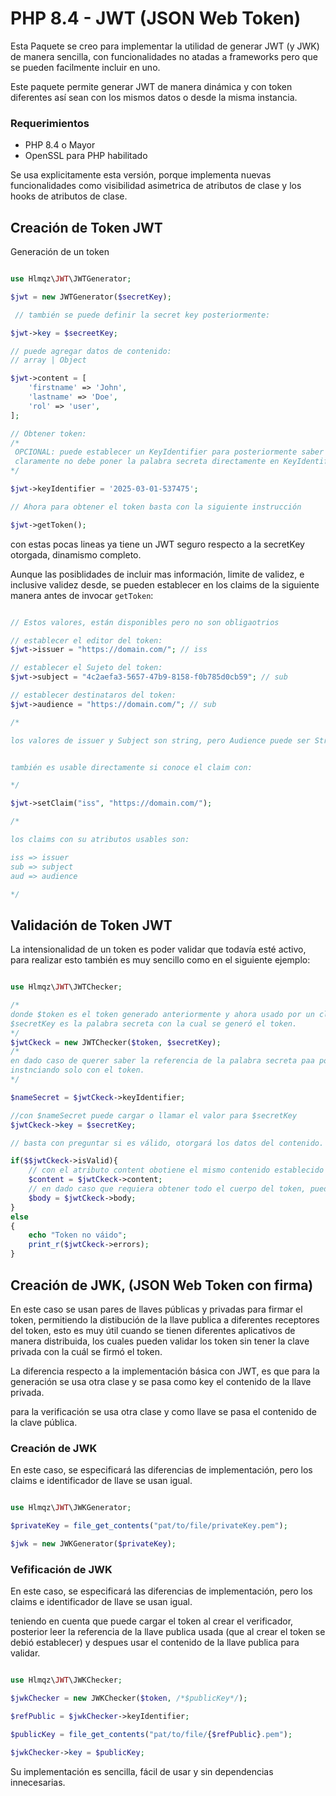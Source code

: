 # PHP 8.4  - JWT (JSON Web Token)

Esta Paquete se creo para implementar la utilidad de generar JWT (y JWK) de manera sencilla,
con funcionalidades no atadas a frameworks pero que se pueden facilmente incluir en uno.

Este paquete permite generar JWT de manera dinámica y con token diferentes así sean con los mismos
datos o desde la misma instancia.

### Requerimientos

- PHP 8.4 o Mayor
- OpenSSL para PHP habilitado

Se usa explicitamente esta versión, porque implementa nuevas funcionalidades como visibilidad
asimetrica de atributos de clase y los hooks de atributos de clase.

## Creación de Token JWT

Generación de un token

```php

use Hlmqz\JWT\JWTGenerator;

$jwt = new JWTGenerator($secretKey);

 // también se puede definir la secret key posteriormente:

$jwt->key = $secreetKey;

// puede agregar datos de contenido:
// array | Object

$jwt->content = [
	'firstname' => 'John',
	'lastname' => 'Doe',
	'rol' => 'user',
];

// Obtener token:
/*
 OPCIONAL: puede establecer un KeyIdentifier para posteriormente saber qué palabra secreta uso,
 claramente no debe poner la palabra secreta directamente en KeyIdentifier.
*/

$jwt->keyIdentifier = '2025-03-01-537475';

// Ahora para obtener el token basta con la siguiente instrucción

$jwt->getToken();

```

con estas pocas lineas ya tiene un JWT seguro respecto a la secretKey otorgada, dinamismo completo.

Aunque las posiblidades de incluir mas información, limite de validez, e inclusive validez desde,
se pueden establecer en los claims de la siguiente manera antes de invocar `getToken`:

```php

// Estos valores, están disponibles pero no son obligaotrios

// establecer el editor del token:
$jwt->issuer = "https://domain.com/"; // iss

// establecer el Sujeto del token:
$jwt->subject = "4c2aefa3-5657-47b9-8158-f0b785d0cb59"; // sub

// establecer destinataros del token:
$jwt->audience = "https://domain.com/"; // sub

/*

los valores de issuer y Subject son string, pero Audience puede ser String o Array de Strings.


también es usable directamente si conoce el claim con:

*/

$jwt->setClaim("iss", "https://domain.com/");

/*

los claims con su atributos usables son:

iss => issuer
sub => subject
aud => audience

*/

```

## Validación de Token JWT

La intensionalidad de un token es poder validar que todavía esté activo, para realizar
esto también es muy sencillo como en el siguiente ejemplo:

```php

use Hlmqz\JWT\JWTChecker;

/*
donde $token es el token generado anteriormente y ahora usado por un cliente y
$secretKey es la palabra secreta con la cual se generó el token.
*/
$jwtCkeck = new JWTChecker($token, $secretKey);
/*
en dado caso de querer saber la referencia de la palabra secreta paa posteriormente procesar,
instnciando solo con el token.
*/

$nameSecret = $jwtCkeck->keyIdentifier;

//con $nameSecret puede cargar o llamar el valor para $secretKey
$jwtCkeck->key = $secretKey;

// basta con preguntar si es válido, otorgará los datos del contenido.

if($$jwtCkeck->isValid){
	// con el atributo content obotiene el mismo contenido establecido al construir el token.
	$content = $jwtCkeck->content;
	// en dado caso que requiera obtener todo el cuerpo del token, puede hacerlo con el atributo body.
	$body = $jwtCkeck->body;
}
else
{
	echo "Token no váido";
	print_r($jwtCkeck->errors);
}

```

## Creación de JWK, (JSON Web Token con firma)

En este caso se usan pares de llaves públicas y privadas para firmar el token,
permitiendo la distibución de la llave publica a diferentes receptores del token, esto
es muy útil cuando se tienen diferentes aplicativos de manera distribuida, los cuales
pueden validar los token sin tener la clave privada con la cuál se firmó el token.

La diferencia respecto a la implementación básica con JWT, es que para la generación se
usa otra clase y se pasa como key el contenido de la llave privada.

para la verificación se usa otra clase y como llave se pasa el contenido de la clave pública.

### Creación de JWK

En este caso, se especificará las diferencias de implementación, pero los claims e
identificador de llave se usan igual.

```php

use Hlmqz\JWT\JWKGenerator;

$privateKey = file_get_contents("pat/to/file/privateKey.pem");

$jwk = new JWKGenerator($privateKey);

```

### Vefificación de JWK

En este caso, se especificará las diferencias de implementación, pero los claims e
identificador de llave se usan igual.

teniendo en cuenta que puede cargar el token al crear el verificador, posterior
leer la referencia de la llave publica usada (que al crear el token se debió establecer)
y despues usar el contenido de la llave publica para validar.

```php

use Hlmqz\JWT\JWKChecker;

$jwkChecker = new JWKChecker($token, /*$publicKey*/);

$refPublic = $jwkChecker->keyIdentifier;

$publicKey = file_get_contents("pat/to/file/{$refPublic}.pem");

$jwkChecker->key = $publicKey;

```

Su implementación es sencilla, fácil de usar y sin dependencias innecesarias.

